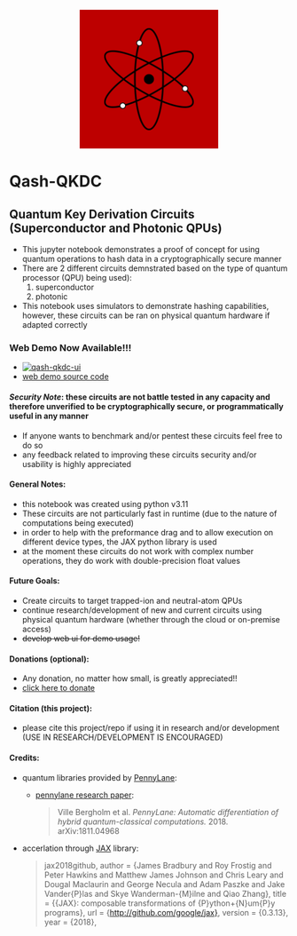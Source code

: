 <p align='center'><img src="img/qash.png" width="250"></p>

# Qash-QKDC
## Quantum Key Derivation Circuits (Superconductor and Photonic QPUs)
- This jupyter notebook demonstrates a proof of concept for using quantum operations to hash data in a cryptographically secure manner
- There are 2 different circuits demnstrated based on the type of quantum processor (QPU) being used):
  1. superconductor
  2. photonic
- This notebook uses simulators to demonstrate hashing capabilities, however, these circuits can be ran on physical quantum hardware if adapted correctly

### Web Demo Now Available!!!
- [![qash-qkdc-ui](https://static.streamlit.io/badges/streamlit_badge_black_white.svg)](https://qkdc-ui.streamlit.app/)
- [web demo source code](https://github.com/TimeMelt/qash-qkdc-streamlit)

#### *Security Note*: these circuits are not battle tested in any capacity and therefore unverified to be cryptographically secure, or programmatically useful in any manner
- If anyone wants to benchmark and/or pentest these circuits feel free to do so
- any feedback related to improving these circuits security and/or usability is highly appreciated

#### General Notes:
- this notebook was created using python v3.11
- These circuits are not particularly fast in runtime (due to the nature of computations being executed)
- in order to help with the preformance drag and to allow execution on different device types, the JAX python library is used
- at the moment these circuits do not work with complex number operations, they do work with double-precision float values

#### Future Goals:
- Create circuits to target trapped-ion and neutral-atom QPUs
- continue research/development of new and current circuits using physical quantum hardware (whether through the cloud or on-premise access)
- ~~develop web ui for demo usage!~~

#### Donations (optional):
- Any donation, no matter how small, is greatly appreciated!! 
- [click here to donate](https://buy.stripe.com/fZe4i46ht5mEfMkeUY)

#### Citation (this project):
- please cite this project/repo if using it in research and/or development (USE IN RESEARCH/DEVELOPMENT IS ENCOURAGED)

#### Credits:
- quantum libraries provided by [PennyLane](https://github.com/PennyLaneAI/pennylane): 
  - [pennylane research paper](https://arxiv.org/abs/1811.04968): 

    > Ville Bergholm et al. *PennyLane: Automatic differentiation of hybrid quantum-classical computations.* 2018. arXiv:1811.04968

- accerlation through [JAX](https://github.com/google/jax) library: 
  > jax2018github,
  > author = {James Bradbury and Roy Frostig and Peter Hawkins and Matthew James Johnson and Chris Leary and Dougal Maclaurin and George Necula and Adam Paszke and Jake Vander{P}las and Skye Wanderman-{M}ilne and Qiao Zhang},
  > title = {{JAX}: composable transformations of {P}ython+{N}um{P}y programs},
  > url = {http://github.com/google/jax},
  > version = {0.3.13},
  > year = {2018},

